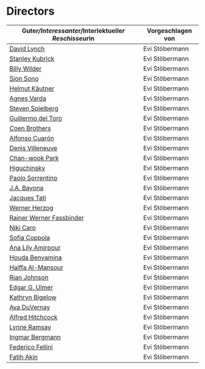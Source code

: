 # Directors

|Gute*r/Interessante*r/Interlektuelle*r Reschisseur*in                      |Vorgeschlagen von|
|---------------------------------------------------------------------------|-----------------|
|[David Lynch](https://www.imdb.com/name/nm0000186/)                        |Evi Stöbermann   |
|[Stanley Kubrick](https://www.imdb.com/name/nm0000040/)                    |Evi Stöbermann   |
|[Billy Wilder](https://www.imdb.com/name/nm0000697/)                       |Evi Stöbermann   |
|[Sion Sono](https://www.imdb.com/name/nm0814469/)                          |Evi Stöbermann   |
|[Helmut Käutner](https://www.imdb.com/name/nm0477702/)                     |Evi Stöbermann   |
|[Agnes Varda](https://www.imdb.com/name/nm0889513/)                        |Evi Stöbermann   |
|[Steven Spielberg](https://www.imdb.com/name/nm0000229/)                   |Evi Stöbermann   |
|[Guillermo del Toro](https://www.imdb.com/name/nm0868219/)                 |Evi Stöbermann   |
|[Coen Brothers](https://www.imdb.com/name/nm0001053/)                      |Evi Stöbermann   |
|[Alfonso Cuarón](https://www.imdb.com/name/nm0190859/)                     |Evi Stöbermann   |
|[Denis Villeneuve](https://www.imdb.com/name/nm0898288/)                   |Evi Stöbermann   |
|[Chan-wook Park](https://www.imdb.com/name/nm0661791/)                     |Evi Stöbermann   |
|[Higuchinsky](https://www.imdb.com/name/nm0383692/)                        |Evi Stöbermann   |
|[Paolo Sorrentino](https://www.imdb.com/name/nm0815204/)                   |Evi Stöbermann   |
|[J.A. Bayona](https://www.imdb.com/name/nm1291105/)                        |Evi Stöbermann   |
|[Jacques Tati](https://www.imdb.com/name/nm0004244/)                       |Evi Stöbermann   |
|[Werner Herzog](https://www.imdb.com/name/nm0001348/)                      |Evi Stöbermann   |
|[Rainer Werner Fassbinder](https://www.imdb.com/name/nm0001202/)           |Evi Stöbermann   |
|[Niki Caro](https://www.imdb.com/name/nm0138927/)                          |Evi Stöbermann   |
|[Sofia Coppola](https://www.imdb.com/name/nm0001068/)                      |Evi Stöbermann   |
|[Ana Lily Amirpour](https://www.imdb.com/name/nm3235877/)                  |Evi Stöbermann   |
|[Houda Benyamina](https://www.imdb.com/name/nm3997700/)                    |Evi Stöbermann   |
|[Haiffa Al-Mansour](https://www.imdb.com/name/nm2223783/)                  |Evi Stöbermann   |
|[Rian Johnson](https://www.imdb.com/name/nm0426059/)                       |Evi Stöbermann   |
|[Edgar G. Ulmer](https://www.imdb.com/name/nm0880618/)                     |Evi Stöbermann   |
|[Kathryn Bigelow](https://www.imdb.com/name/nm0000941/)                    |Evi Stöbermann   |
|[Ava DuVernay](https://www.imdb.com/name/nm1148550/)                       |Evi Stöbermann   |
|[Alfred Hitchcock](https://www.imdb.com/name/nm0000033/)                   |Evi Stöbermann   |
|[Lynne Ramsay](https://www.imdb.com/name/nm0708903/)                       |Evi Stöbermann   |
|[Ingmar Bergmann](https://www.imdb.com/name/nm0000005/)                    |Evi Stöbermann   |
|[Federico Fellini](https://www.imdb.com/name/nm0000019/)                   |Evi Stöbermann   |
|[Fatih Akin](https://www.imdb.com/name/nm0015359/)                         |Evi Stöbermann   |    

